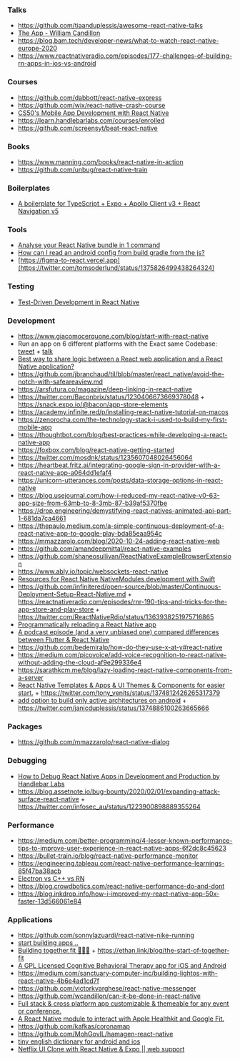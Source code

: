 ### Talks

- https://github.com/tiaanduplessis/awesome-react-native-talks
- [The App - William Candillon](https://www.youtube.com/playlist?list=PLkOyNuxGl9jz8XYVtbZzwc8tiBas9Zde-)
- https://blog.bam.tech/developer-news/what-to-watch-react-native-europe-2020
- https://www.reactnativeradio.com/episodes/177-challenges-of-building-rn-apps-in-ios-vs-android

### Courses

- https://github.com/dabbott/react-native-express
- https://github.com/wix/react-native-crash-course
- [CS50's Mobile App Development with React Native](https://courses.edx.org/courses/course-v1:HarvardX+CS50M+Mobile/course)
- https://learn.handlebarlabs.com/courses/enrolled
- https://github.com/screensyt/beat-react-native

### Books

- https://www.manning.com/books/react-native-in-action
- https://github.com/unbug/react-native-train

### Boilerplates

- [A boilerplate for TypeScript + Expo + Apollo Client v3 + React Navigation v5](https://twitter.com/dai_shi/status/1213241999484059648)

### Tools

- [Analyse your React Native bundle in 1 command ](https://github.com/JonnyBurger/npx-visualize-bundle)
- [How can I read an android config from build gradle from the js?](https://github.com/ismaeldcom/react-native-build-config)
- [https://figma-to-react.vercel.app](https://twitter.com/tomsoderlund/status/1375826499438264324)

### Testing

- [Test-Driven Development in React Native](https://www.youtube.com/playlist?list=PLXXnezSEtvNPZroRdvjhEVzOhURl572Lf)

### Development

- https://www.giacomocerquone.com/blog/start-with-react-native
- Run an app on 6 different platforms with the Exact same Codebase: [tweet](https://twitter.com/Baconbrix/status/1206583601648820224) + [talk](https://youtu.be/ykBxY01j_rA)
- [Best way to share logic between a React web application and a React Native application?](https://twitter.com/gethackteam/status/1213527792144592896)
- https://github.com/jbranchaud/til/blob/master/react_native/avoid-the-notch-with-safeareaview.md
- https://arsfutura.co/magazine/deep-linking-in-react-native
- https://twitter.com/Baconbrix/status/1230406673669378048 + https://snack.expo.io/@bacon/app-store-elements
- https://academy.infinite.red/p/installing-react-native-tutorial-on-macos
- https://zenorocha.com/the-technology-stack-i-used-to-build-my-first-mobile-app
- https://thoughtbot.com/blog/best-practices-while-developing-a-react-native-app
- https://foxbox.com/blog/react-native-getting-started
- https://twitter.com/mosdnk/status/1235607048026456064
- https://heartbeat.fritz.ai/integrating-google-sign-in-provider-with-a-react-native-app-a064dd1efaf4
- https://unicorn-utterances.com/posts/data-storage-options-in-react-native
- https://blog.usejournal.com/how-i-reduced-my-react-native-v0-63-app-size-from-63mb-to-8-3mb-87-b39af5370fbe
- https://drop.engineering/demystifying-react-natives-animated-api-part-1-681da7ca4661
- https://thepaulo.medium.com/a-simple-continuous-deployment-of-a-react-native-app-to-google-play-bda85eaa954c
- https://mmazzarolo.com/blog/2020-10-24-adding-react-native-web
- https://github.com/amandeepmittal/react-native-examples
- https://github.com/shaneosullivan/ReactNativeExampleBrowserExtension
- https://www.ably.io/topic/websockets-react-native
- [Resources for React Native NativeModules development with Swift](https://twitter.com/mrousavy/status/1346493463571927041)
- https://github.com/infinitered/open-source/blob/master/Continuous-Deployment-Setup-React-Native.md + https://reactnativeradio.com/episodes/rnr-190-tips-and-tricks-for-the-app-store-and-play-store + https://twitter.com/ReactNativeRdio/status/1363938251975716865
- [Programmatically reloading a React Native app](https://twitter.com/Baconbrix/status/1362923980580036610)
- [A podcast episode (and a very unbiased one) compared differences between Flutter & React Native ](https://twitter.com/AdityaPahilwani/status/1363088350693974016)
- https://github.com/bedemiralp/how-do-they-use-x-at-y#react-native
- https://medium.com/picovoice/add-voice-recognition-to-react-native-without-adding-the-cloud-af9e299336e4
- https://sarathkcm.me/blog/lazy-loading-react-native-components-from-a-server
- [React Native Templates & Apps & UI Themes & Components for easier start.](https://github.com/venits/react-native-market) + https://twitter.com/tony_venits/status/1374812426265317379
- [add option to build only active architectures on android](https://github.com/react-native-community/cli/pull/1388) + https://twitter.com/janicduplessis/status/1374886100263665666

### Packages

- https://github.com/mmazzarolo/react-native-dialog

### Debugging

- [How to Debug React Native Apps in Development and Production by Handlebar Labs](https://www.youtube.com/playlist?list=PLG02JlJZbKbv7OKf9SC6EjpA4vGYa5Zkg)
- https://blog.assetnote.io/bug-bounty/2020/02/01/expanding-attack-surface-react-native + https://twitter.com/infosec_au/status/1223900898889355264

### Performance

- https://medium.com/better-programming/4-lesser-known-performance-tips-to-improve-user-experience-in-react-native-apps-6f2dc8c45623
- https://bullet-train.io/blog/react-native-performance-monitor
- https://engineering.tableau.com/react-native-performance-learnings-85f47ba38acb
- [Electron vs C++ vs RN](https://twitter.com/tanaypratap/status/1313309380398391296)
- https://blog.crowdbotics.com/react-native-performance-do-and-dont
- https://blog.inkdrop.info/how-i-improved-my-react-native-app-50x-faster-13d566061e84

### Applications

- https://github.com/sonnylazuardi/react-native-nike-running
- [start building apps ..](https://twitter.com/danituits/status/1217950948976463872)
- [Building together.fit 🚧🔨💪](https://youtu.be/-_KIwWvFbHc) + https://ethan.link/blog/the-start-of-together-fit
- [A GPL Licensed Cognitive Behavioral Therapy app for iOS and Android](https://github.com/Flaque/quirk)
- https://medium.com/sanctuary-computer-inc/building-lightos-with-react-native-4b6e4ad1cd7f
- https://github.com/victorkvarghese/react-native-messenger
- https://github.com/wcandillon/can-it-be-done-in-react-native
- [Full stack & cross platform app customizable & themeable for any event or conference.](https://github.com/dabit3/conference-app-in-a-box)
- [A React Native module to interact with Apple Healthkit and Google Fit.](https://github.com/OvalMoney/react-native-fitness)
- https://github.com/kafkas/coronamap
- https://github.com/MohGovIL/hamagen-react-native
- [tiny english dictionary for android and ios](https://github.com/dongyuwei/tiny_english_dictionary)
- [Netflix UI Clone with React Native & Expo || web support](https://github.com/calebnance/expo-netflix)
